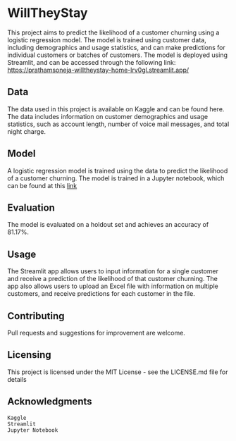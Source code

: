 # WillTheyStay
This project aims to predict the likelihood of a customer churning using a logistic regression model. The model is trained using customer data, including demographics and usage statistics, and can make predictions for individual customers or batches of customers. The model is deployed using Streamlit, and can be accessed through the following link: https://prathamsoneja-willtheystay-home-lrv0gl.streamlit.app/
## Data

The data used in this project is available on Kaggle and can be found here. The data includes information on customer demographics and usage statistics, such as account length, number of voice mail messages, and total night charge.
## Model

A logistic regression model is trained using the data to predict the likelihood of a customer churning. The model is trained in a Jupyter notebook, which can be found at this [link](https://www.kaggle.com/code/prathamsoneja/churn-prediction)
## Evaluation

The model is evaluated on a holdout set and achieves an accuracy of 81.17%.
## Usage

The Streamlit app allows users to input information for a single customer and receive a prediction of the likelihood of that customer churning. The app also allows users to upload an Excel file with information on multiple customers, and receive predictions for each customer in the file.
## Contributing

Pull requests and suggestions for improvement are welcome.

## Licensing

This project is licensed under the MIT License - see the LICENSE.md file for details
## Acknowledgments

    Kaggle
    Streamlit
    Jupyter Notebook
